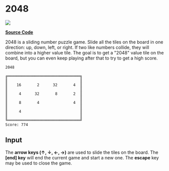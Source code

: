 # 2048

![](https://github.com/ZacharyPatten/dotnet-console-games/workflows/2048%20Build/badge.svg)

**[Source Code](Program.cs)**

2048 is a sliding number puzzle game. Slide all the tiles on the board in one direction: up, down, left, or right. If two like numbers collide, they will combine into a higher value tile. The goal is to get a "2048" value tile on the board, but you can even keep playing after that to try to get a high score.

```
2048

╔════════════════════════════════╗
║                                ║
║    16       2      32       4  ║
║                                ║
║     4      32       8       2  ║
║                                ║
║     8       4               4  ║
║                                ║
║     4                          ║
║                                ║
╚════════════════════════════════╝
Score: 774
```

## Input

The **arrow keys (↑, ↓, ←, →)** are used to slide the tiles on the board. The **[end] key** will end the current game and start a new one. The **escape** key may be used to close the game.